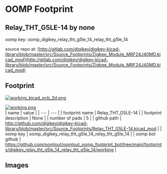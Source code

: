 # OOMP Footprint  
## Relay_THT_G5LE-14  by none  
  
oomp key: oomp_digikey_relay_tht_g5le_14_relay_tht_g5le_14  
  
source repo at: [http://gitlab.com/digikey/digikey-kicad-library/blob/master/src/Source_Footprints/Zigbee_Module_MRF24J40MD.kicad_mod](http://gitlab.com/digikey/digikey-kicad-library/blob/master/src/Source_Footprints/Zigbee_Module_MRF24J40MD.kicad_mod)  
## Footprint  
  
[![working_kicad_pcb_3d.png](working_kicad_pcb_3d_600.png)](working_kicad_pcb_3d.png)  
  
[![working.png](working_600.png)](working.png)  
| name | value | 
| --- | --- | 
| footprint name | Relay_THT_G5LE-14 | 
| footprint description | None | 
| number of pads | 5 | 
| github path | http://github.com/digikey/digikey-kicad-library/blob/master/src/Source_Footprints/Relay_THT_G5LE-14.kicad_mod | 
| oomp key | oomp_digikey_relay_tht_g5le_14_relay_tht_g5le_14 | 
| oomp bot github | https://github.com/oomlout/oomlout_oomp_footprint_bot/tree/main/footprints/digikey_relay_tht_g5le_14_relay_tht_g5le_14/working | 
## Images  
